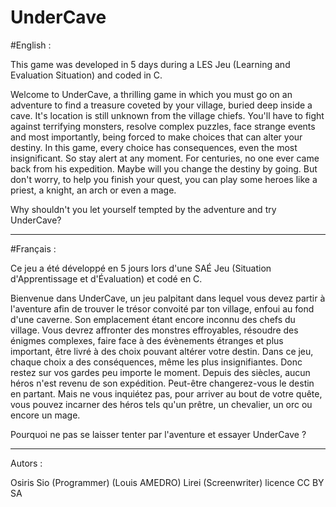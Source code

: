 # UnderCave

#English :

This game was developed in 5 days during a LES Jeu (Learning and Evaluation Situation) and coded in C.

Welcome to UnderCave, a thrilling game in which you must go on an adventure to find a treasure coveted by your village, buried deep inside a cave. It's location is still unknown from the village chiefs. You'll have to fight against terrifying monsters, resolve complex puzzles, face strange events and most importantly, being forced to make choices that can alter your destiny. In this game, every choice has consequences, even the most insignificant. So stay alert at any moment. For centuries, no one ever came back from his expedition. Maybe will you change the destiny by going. But don't worry, to help you finish your quest, you can play some heroes like a priest, a knight, an arch or even a mage.

Why shouldn't you let yourself tempted by the adventure and try UnderCave?

------------------------------------------------------

#Français :

Ce jeu a été développé en 5 jours lors d'une SAÉ Jeu (Situation d'Apprentissage et d'Évaluation) et codé en C.

Bienvenue dans UnderCave, un jeu palpitant dans lequel vous devez partir à l'aventure afin de trouver le trésor convoité par ton village, enfoui au fond d'une caverne. Son emplacement étant encore inconnu des chefs du village. Vous devrez affronter des monstres effroyables, résoudre des énigmes complexes, faire face à des évènements étranges et plus important, être livré à des choix pouvant altérer votre destin. Dans ce jeu, chaque choix a des conséquences, même les plus insignifiantes. Donc restez sur vos gardes peu importe le moment. Depuis des siècles, aucun héros n'est revenu de son expédition. Peut-être changerez-vous le destin en partant. Mais ne vous inquiétez pas, pour arriver au bout de votre quête, vous pouvez incarner des héros tels qu'un prêtre, un chevalier, un orc ou encore un mage. 

Pourquoi ne pas se laisser tenter par l'aventure et essayer UnderCave ?

------------------------------------------------------

Autors :

Osiris Sio  (Programmer) (Louis AMEDRO)
Lirei (Screenwriter)
licence CC BY SA
